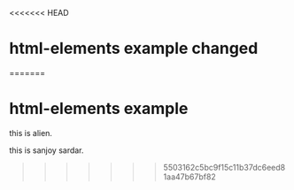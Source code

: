 <<<<<<< HEAD
# html-elements example changed
=======
# html-elements example

this is alien.

this is sanjoy sardar.
>>>>>>> 5503162c5bc9f15c11b37dc6eed81aa47b67bf82
